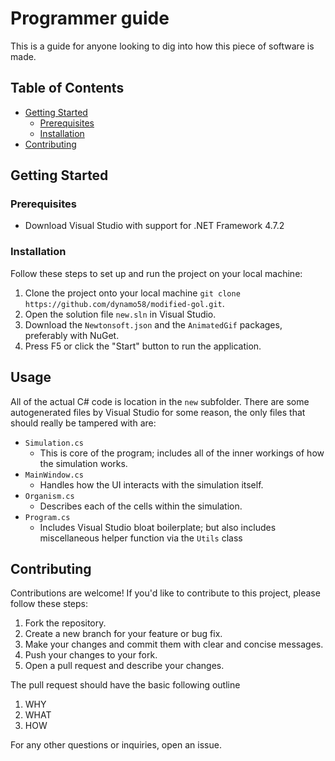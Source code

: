 # Programmer guide

This is a guide for anyone looking to dig into how this piece of software is made.

## Table of Contents
- [Getting Started](#getting-started)
  - [Prerequisites](#prerequisites)
  - [Installation](#installation)
- [Contributing](#contributing)

## Getting Started

### Prerequisites

- Download Visual Studio with support for .NET Framework 4.7.2

### Installation

Follow these steps to set up and run the project on your local machine:

1. Clone the project onto your local machine `git clone https://github.com/dynamo58/modified-gol.git`.
2. Open the solution file `new.sln` in Visual Studio.
3. Download the `Newtonsoft.json` and the `AnimatedGif` packages, preferably with NuGet.
4. Press F5 or click the "Start" button to run the application.

## Usage

All of the actual C# code is location in the `new` subfolder. There are some autogenerated files by Visual Studio for some reason, the only files that should really be tampered with are:
- `Simulation.cs`
    - This is core of the program; includes all of the inner workings of how the simulation works.
- `MainWindow.cs`
    - Handles how the UI interacts with the simulation itself.
- `Organism.cs`
    - Describes each of the cells within the simulation.
- `Program.cs`
    - Includes Visual Studio bloat boilerplate; but also includes miscellaneous helper function via the `Utils` class

## Contributing

Contributions are welcome! If you'd like to contribute to this project, please follow these steps:

1. Fork the repository.
2. Create a new branch for your feature or bug fix.
3. Make your changes and commit them with clear and concise messages.
4. Push your changes to your fork.
5. Open a pull request and describe your changes.

The pull request should have the basic following outline
1. WHY
2. WHAT
3. HOW

For any other questions or inquiries, open an issue.
